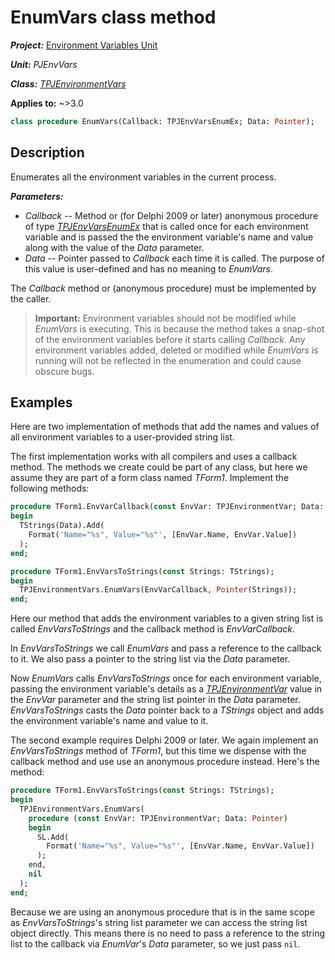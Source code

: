 # EnumVars class method

***Project:*** [Environment Variables Unit](../API.md)

***Unit:*** _PJEnvVars_

***Class:*** [_TPJEnvironmentVars_](./TPJEnvironmentVars.md)

**Applies to:** ~>3.0

```pascal
class procedure EnumVars(Callback: TPJEnvVarsEnumEx; Data: Pointer);
```

## Description

Enumerates all the environment variables in the current process.

***Parameters:***

* _Callback_ -- Method or (for Delphi 2009 or later) anonymous procedure of type [_TPJEnvVarsEnumEx_](./TPJEnvVarsEnumEx.md) that is called once for each environment variable and is passed the the environment variable's name and value along with the value of the _Data_ parameter.
* _Data_ -- Pointer passed to _Callback_ each time it is called. The purpose of this value is user-defined and has no meaning to _EnumVars_.

The _Callback_ method or (anonymous procedure) must be implemented by the caller.

> **Important:** Environment variables should not be modified while _EnumVars_ is executing. This is because the method takes a snap-shot of the environment variables before it starts calling _Callback_. Any environment variables added, deleted or modified while _EnumVars_ is running will not be reflected in the enumeration and could cause obscure bugs.

## Examples

Here are two implementation of methods that add the names and values of all environment variables to a user-provided string list.

The first implementation works with all compilers and uses a callback method. The methods we create could be part of any class, but here we assume they are part of a form class named _TForm1_. Implement the following methods:

```pascal
procedure TForm1.EnvVarCallback(const EnvVar: TPJEnvironmentVar; Data: Pointer):
begin
  TStrings(Data).Add(
    Format('Name="%s", Value="%s"', [EnvVar.Name, EnvVar.Value])
  );
end;

procedure TForm1.EnvVarsToStrings(const Strings: TStrings);
begin
  TPJEnvironmentVars.EnumVars(EnvVarCallback, Pointer(Strings));
end;
```

Here our method that adds the environment variables to a given string list is called _EnvVarsToStrings_ and the callback method is _EnvVarCallback_.

In _EnvVarsToStrings_ we call _EnumVars_ and pass a reference to the callback to it. We also pass a pointer to the string list via the _Data_ parameter.

Now _EnumVars_ calls _EnvVarsToStrings_ once for each environment variable, passing the environment variable's details as a [_TPJEnvironmentVar_](./TPJEnvironmentVar.md) value in the _EnvVar_ parameter and the string list pointer in the _Data_ parameter. _EnvVarsToStrings_ casts the _Data_ pointer back to a _TStrings_ object and adds the environment variable's name and value to it.

The second example requires Delphi 2009 or later. We again implement an _EnvVarsToStrings_ method of _TForm1_, but this time we dispense with the callback method and use use an anonymous procedure instead. Here's the method:

```pascal
procedure TForm1.EnvVarsToStrings(const Strings: TStrings);
begin
  TPJEnvironmentVars.EnumVars(
    procedure (const EnvVar: TPJEnvironmentVar; Data: Pointer)
    begin
      SL.Add(
        Format('Name="%s", Value="%s"', [EnvVar.Name, EnvVar.Value])
      );
    end,
    nil
  );
end;
```

Because we are using an anonymous procedure that is in the same scope as _EnvVarsToStrings_'s string list parameter we can access the string list object directly. This means there is no need to pass a reference to the string list to the callback via _EnumVar_'s _Data_ parameter, so we just pass `nil`.
